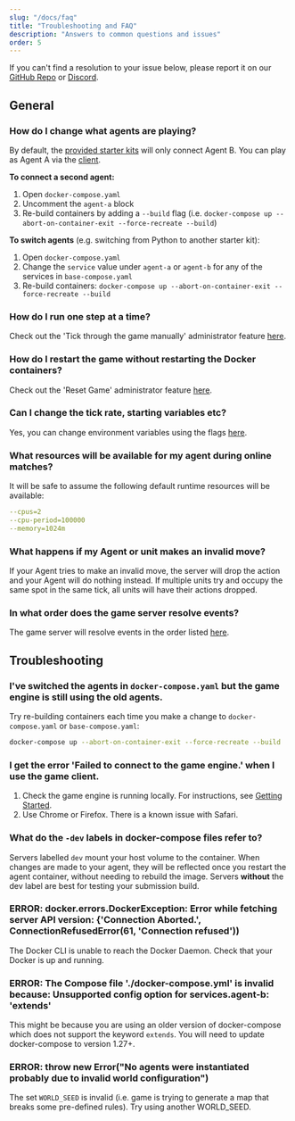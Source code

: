 ```yaml
---
slug: "/docs/faq"
title: "Troubleshooting and FAQ"
description: "Answers to common questions and issues"
order: 5
---
```


If you can't find a resolution to your issue below, please report it on our [GitHub Repo](https://github.com/CoderOneHQ/bomberland/issues) or [Discord](https://discord.gg/NkfgvRN).

## General

### How do I change what agents are playing?
By default, the [provided starter kits](https://github.com/CoderOneHQ/bomberland#starter-kits) will only connect Agent B. You can play as Agent A via the [client](https://www.gocoder.one/game).

**To connect a second agent:**
1. Open `docker-compose.yaml`
1. Uncomment the `agent-a` block
1. Re-build containers by adding a `--build` flag (i.e. `docker-compose up --abort-on-container-exit --force-recreate --build`)

**To switch agents** (e.g. switching from Python to another starter kit):
1. Open `docker-compose.yaml`
1. Change the `service` value under `agent-a` or `agent-b` for any of the services in `base-compose.yaml`
1. Re-build containers: `docker-compose up --abort-on-container-exit --force-recreate --build`

### How do I run one step at a time?
Check out the 'Tick through the game manually' administrator feature [here](/docs/api-reference/#-administrator-api).

### How do I restart the game without restarting the Docker containers?
Check out the 'Reset Game' administrator feature [here](/docs/api-reference/#-administrator-api).

### Can I change the tick rate, starting variables etc?
Yes, you can change environment variables using the flags [here](/docs/api-reference/#%EF%B8%8F-environment-flags).

### What resources will be available for my agent during online matches?
It will be safe to assume the following default runtime resources will be available:

```yaml
--cpus=2
--cpu-period=100000
--memory=1024m
```

### What happens if my Agent or unit makes an invalid move?
If your Agent tries to make an invalid move, the server will drop the action and your Agent will do nothing instead.
If multiple units try and occupy the same spot in the same tick, all units will have their actions dropped.

### In what order does the game server resolve events?
The game server will resolve events in the order listed [here](/docs/api-reference/#-server-packets-events).

## Troubleshooting

### I've switched the agents in `docker-compose.yaml` but the game engine is still using the old agents.
Try re-building containers each time you make a change to `docker-compose.yaml` or `base-compose.yaml`:

```bash
docker-compose up --abort-on-container-exit --force-recreate --build
```

### I get the error 'Failed to connect to the game engine.' when I use the game client.

1. Check the game engine is running locally. For instructions, see [Getting Started](/docs/getting-started).
2. Use Chrome or Firefox. There is a known issue with Safari.

### What do the `-dev` labels in docker-compose files refer to?
Servers labelled `dev` mount your host volume to the container. When changes are made to your agent, they will be reflected once you restart the agent container, without needing to rebuild the image. Servers **without** the dev label are best for testing your submission build.

### ERROR: docker.errors.DockerException: Error while fetching server API version: {'Connection Aborted.', ConnectionRefusedError(61, 'Connection refused'))
The Docker CLI is unable to reach the Docker Daemon. Check that your Docker is up and running.

### ERROR: The Compose file './docker-compose.yml' is invalid because: Unsupported config option for services.agent-b: 'extends'
This might be because you are using an older version of docker-compose which does not support the keyword `extends`. You will need to update docker-compose to version 1.27+.

### ERROR: throw new Error("No agents were instantiated probably due to invalid world configuration")
The set `WORLD_SEED` is invalid (i.e. game is trying to generate a map that breaks some pre-defined rules). Try using another WORLD_SEED.
